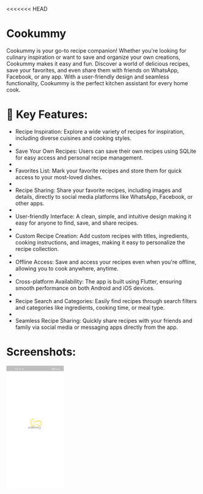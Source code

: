 <<<<<<< HEAD
# Cookummy

Cookummy is your go-to recipe companion! Whether you're looking for culinary inspiration or want to save and organize your own creations, Cookummy makes it easy and fun. Discover a world of delicious recipes, save your favorites, and even share them with friends on WhatsApp, Facebook, or any app. With a user-friendly design and seamless functionality, Cookummy is the perfect kitchen assistant for every home cook.


# 🚀 Key Features:
* Recipe Inspiration: Explore a wide variety of recipes for inspiration, including diverse cuisines and cooking styles.
* 
* Save Your Own Recipes: Users can save their own recipes using SQLite for easy access and personal recipe management.
* 
* Favorites List: Mark your favorite recipes and store them for quick access to your most-loved dishes.
* 
* Recipe Sharing: Share your favorite recipes, including images and details, directly to social media platforms like WhatsApp, Facebook, or other apps.
* 
* User-friendly Interface: A clean, simple, and intuitive design making it easy for anyone to find, save, and share recipes.
* 
* Custom Recipe Creation: Add custom recipes with titles, ingredients, cooking instructions, and images, making it easy to personalize the recipe collection.
* 
* Offline Access: Save and access your recipes even when you're offline, allowing you to cook anywhere, anytime.
* 
* Cross-platform Availability: The app is built using Flutter, ensuring smooth performance on both Android and iOS devices.
* 
* Recipe Search and Categories: Easily find recipes through search filters and categories like ingredients, cooking time, or meal type.
* 
* Seamless Recipe Sharing: Quickly share recipes with your friends and family via social media or messaging apps directly from the app.
#  Screenshots:
<img src="assets/screenshots/s1.jpg" alt="splash Screen" width="150"/>